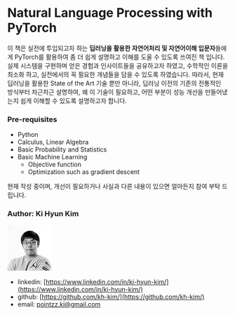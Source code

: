# Natural Language Processing with PyTorch

이 책은 실전에 투입되고자 하는 **딥러닝을 활용한 자연어처리 및 자연어이해 입문자**들에게 PyTorch를 활용하여 좀 더 쉽게 설명하고 이해를 도울 수 있도록 쓰여진 책 입니다. 실제 시스템을 구현하며 얻은 경험과 인사이트들을 공유하고자 하였고, 수학적인 이론을 최소화 하고, 실전에서의 꼭 필요한 개념들을 담을 수 있도록 하였습니다. 따라서, 현재 딥러닝을 활용한 State of the Art 기술 뿐만 아니라, 딥러닝 이전의 기존의 전통적인 방식부터 차근차근 설명하여, 왜 이 기술이 필요하고, 어떤 부분이 성능 개선을 만들어냈는지 쉽게 이해할 수 있도록 설명하고자 합니다.

### Pre-requisites

* Python
* Calculus, Linear Algebra
* Basic Probability and Statistics
* Basic Machine Learning
  * Objective function
  * Optimization such as gradient descent

현재 작성 중이며, 개선이 필요하거나 사실과 다른 내용이 있으면 얼마든지 참여 부탁 드립니다.

### Author: Ki Hyun Kim

![](/assets/author.gif)

* linkedin: [https://www.linkedin.com/in/ki-hyun-kim/](https://www.linkedin.com/in/ki-hyun-kim/)
* github: [https://github.com/kh-kim/](https://github.com/kh-kim/)
* email: pointzz.ki@gmail.com



